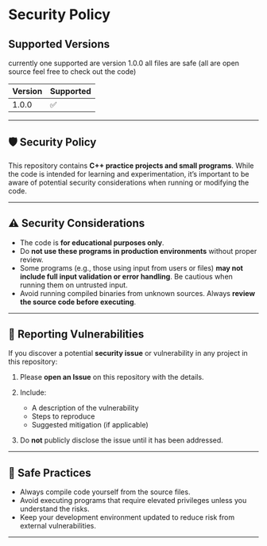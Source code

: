 # Security Policy

## Supported Versions

currently one supported are version 1.0.0 all files are safe (all are open source feel free to check out the code)

| Version | Supported          |
| ------- | ------------------ |
| 1.0.0  | :white_check_mark: |



---

## 🛡️ Security Policy

This repository contains **C++ practice projects and small programs**. While the code is intended for learning and experimentation, it’s important to be aware of potential security considerations when running or modifying the code.

---

## ⚠️ Security Considerations

* The code is **for educational purposes only**.
* Do **not use these programs in production environments** without proper review.
* Some programs (e.g., those using input from users or files) **may not include full input validation or error handling**. Be cautious when running them on untrusted input.
* Avoid running compiled binaries from unknown sources. Always **review the source code before executing**.

---

## 📝 Reporting Vulnerabilities

If you discover a potential **security issue** or vulnerability in any project in this repository:

1. Please **open an Issue** on this repository with the details.

2. Include:

   * A description of the vulnerability
   * Steps to reproduce
   * Suggested mitigation (if applicable)

3. Do **not** publicly disclose the issue until it has been addressed.

---

## 🔐 Safe Practices

* Always compile code yourself from the source files.
* Avoid executing programs that require elevated privileges unless you understand the risks.
* Keep your development environment updated to reduce risk from external vulnerabilities.

---
